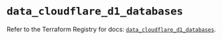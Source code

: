 # `data_cloudflare_d1_databases`

Refer to the Terraform Registry for docs: [`data_cloudflare_d1_databases`](https://registry.terraform.io/providers/cloudflare/cloudflare/5.2.0/docs/data-sources/d1_databases).
